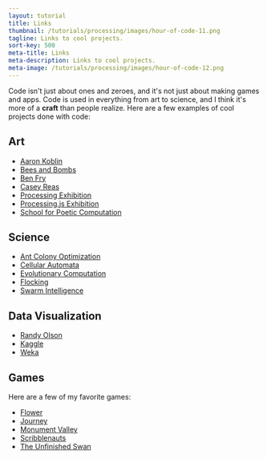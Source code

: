 ```yaml
---
layout: tutorial
title: Links
thumbnail: /tutorials/processing/images/hour-of-code-11.png
tagline: Links to cool projects.
sort-key: 500
meta-title: Links
meta-description: Links to cool projects.
meta-image: /tutorials/processing/images/hour-of-code-12.png
---
```


Code isn't just about ones and zeroes, and it's not just about making games and apps. Code is used in everything from art to science, and I think it's more of a **craft** than people realize. Here are a few examples of cool projects done with code:

## Art

- [Aaron Koblin](http://www.aaronkoblin.com/)
- [Bees and Bombs](https://twitter.com/beesandbombs)
- [Ben Fry](http://www.benfry.com/projects/)
- [Casey Reas](http://reas.com/)
- [Processing Exhibition](https://processing.org/exhibition/)
- [Processing.js Exhibition](http://processingjs.org/exhibition/)
- [School for Poetic Computation](http://sfpc.io/)

## Science

- [Ant Colony Optimization](https://en.wikipedia.org/wiki/Ant_colony_optimization_algorithms)
- [Cellular Automata](https://en.wikipedia.org/wiki/Cellular_automaton)
- [Evolutionary Computation](https://en.wikipedia.org/wiki/Evolutionary_computation)
- [Flocking](https://en.wikipedia.org/wiki/Flocking_(behavior))
- [Swarm Intelligence](https://en.wikipedia.org/wiki/Swarm_intelligence)

## Data Visualization

- [Randy Olson](https://twitter.com/randal_olson)
- [Kaggle](https://www.kaggle.com/)
- [Weka](http://www.cs.waikato.ac.nz/ml/weka/)

## Games

Here are a few of my favorite games:

- [Flower](http://thatgamecompany.com/games/flower/)
- [Journey](http://thatgamecompany.com/games/journey/)
- [Monument Valley](http://www.monumentvalleygame.com/)
- [Scribblenauts](https://www.scribblenauts.com/)
- [The Unfinished Swan](http://www.giantsparrow.com/games/swan/)


